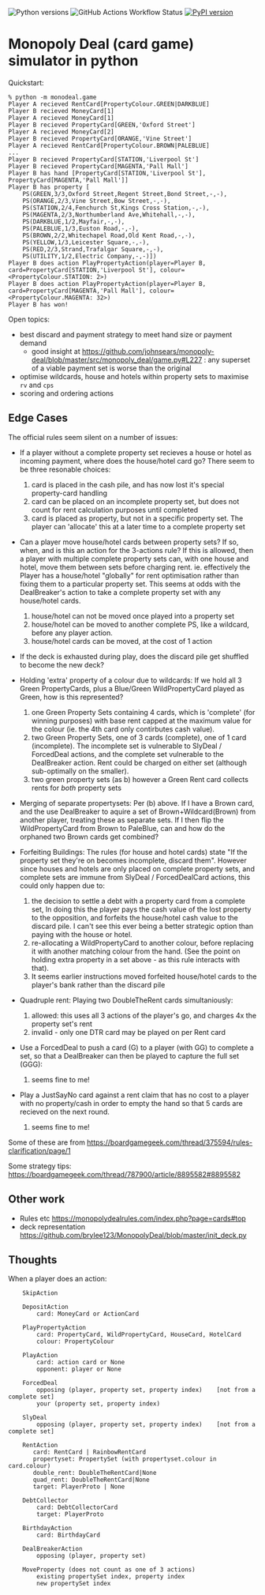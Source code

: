 ![Python versions](https://img.shields.io/pypi/pyversions/monodeal.svg) ![GitHub Actions Workflow Status](https://img.shields.io/github/actions/workflow/status/shuckc/monodeal/check.yml) [![PyPI version](https://badge.fury.io/py/monodeal.svg)](https://badge.fury.io/py/monodeal)

Monopoly Deal (card game) simulator in python
=====

Quickstart:

```
% python -m monodeal.game
Player A recieved RentCard[PropertyColour.GREEN|DARKBLUE]
Player B recieved MoneyCard[1]
Player A recieved MoneyCard[1]
Player B recieved PropertyCard[GREEN,'Oxford Street']
Player A recieved MoneyCard[2]
Player B recieved PropertyCard[ORANGE,'Vine Street']
Player A recieved RentCard[PropertyColour.BROWN|PALEBLUE]
...
Player B recieved PropertyCard[STATION,'Liverpool St']
Player B recieved PropertyCard[MAGENTA,'Pall Mall']
Player B has hand [PropertyCard[STATION,'Liverpool St'], PropertyCard[MAGENTA,'Pall Mall']]
Player B has property [
    PS(GREEN,3/3,Oxford Street,Regent Street,Bond Street,-,-), 
    PS(ORANGE,2/3,Vine Street,Bow Street,-,-), 
    PS(STATION,2/4,Fenchurch St,Kings Cross Station,-,-), 
    PS(MAGENTA,2/3,Northumberland Ave,Whitehall,-,-), 
    PS(DARKBLUE,1/2,Mayfair,-,-), 
    PS(PALEBLUE,1/3,Euston Road,-,-), 
    PS(BROWN,2/2,Whitechapel Road,Old Kent Road,-,-), 
    PS(YELLOW,1/3,Leicester Square,-,-), 
    PS(RED,2/3,Strand,Trafalgar Square,-,-), 
    PS(UTILITY,1/2,Electric Company,-,-)])
Player B does action PlayPropertyAction(player=Player B, card=PropertyCard[STATION,'Liverpool St'], colour=<PropertyColour.STATION: 2>)
Player B does action PlayPropertyAction(player=Player B, card=PropertyCard[MAGENTA,'Pall Mall'], colour=<PropertyColour.MAGENTA: 32>)
Player B has won!
```

Open topics:
* best discard and payment strategy to meet hand size or payment demand
    * good insight at https://github.com/johnsears/monopoly-deal/blob/master/src/monopoly_deal/game.py#L227 : any superset of a viable payment set is worse than the original
* optimise wildcards, house and hotels within property sets to maximise `rv` and `cps`
* scoring and ordering actions

Edge Cases
-----
The official rules seem silent on a number of issues:

* If a player without a complete property set recieves a house or hotel as incoming payment, where does the house/hotel card go? There seem to be three resonable choices:
    1) card is placed in the cash pile, and has now lost it's special property-card handling
    1) card can be placed on an incomplete property set, but does not count for rent calculation purposes until completed
    1) card is placed as property, but not in a specific property set. The player can 'allocate' this at a later time to a complete property set
* Can a player move house/hotel cards between property sets? If so, when, and is this an action for the 3-actions rule? If this is allowed, then a player with multiple complete property sets can, with one house and hotel, move them between sets before charging rent. ie. effectively the Player has a house/hotel "globally" for rent optimisation rather than fixing them to a particular property set. This seems at odds with the DealBreaker's action to take a complete property set with any house/hotel cards.
    1) house/hotel can not be moved once played into a property set
    1) house/hotel can be moved to another complete PS, like a wildcard, before any player action.
    1) house/hotel cards can be moved, at the cost of 1 action
* If the deck is exhausted during play, does the discard pile get shuffled to become the new deck?
* Holding 'extra' property of a colour due to wildcards: If we hold all 3 Green PropertyCards, plus a Blue/Green WildPropertyCard played as Green, how is this represented?
    1) one Green Property Sets containing 4 cards, which is 'complete' (for winning purposes) with base rent capped at the maximum value for the colour (ie. the 4th card only contirbutes cash value).
    1) two Green Property Sets, one of 3 cards (complete), one of 1 card (incomplete). The incomplete set is vulnerable to SlyDeal / ForcedDeal actions, and the complete set vulnerable to the DealBreaker action. Rent could be charged on either set (although sub-optimally on the smaller).
    1) two green property sets (as b) however a Green Rent card collects rents for *both* property sets
* Merging of separate propertysets: Per (b) above. If I have a Brown card, and the use DealBreaker to aquire a set of Brown+Wildcard(Brown) from another player, treating these as separate sets. If I then flip the WildPropertyCard from Brown to PaleBlue, can and how do the orphaned two Brown cards get combined?
* Forfeiting Buildings:  The rules (for house and hotel cards) state "If the property set they're on becomes incomplete, discard them". However since houses and hotels are only placed on complete property sets, and complete sets are immune from SlyDeal / ForcedDealCard actions, this could only happen due to:
    1) the decision to settle a debt with a property card from a complete set, In doing this the player pays the cash value of the lost property to the opposition, and forfeits the house/hotel cash value to the discard pile. I can't see this ever being a better strategic option than paying with the house or hotel.
    1) re-allocating a WildPropertyCard to another colour, before replacing it with another matching colour from the hand. (See the point on holding extra property in a set above - as this rule interacts with that).
    1) It seems earlier instructions moved forfeited house/hotel cards to the player's bank rather than the discard pile
* Quadruple rent: Playing two DoubleTheRent cards simultaniously:
    1) allowed: this uses all 3 actions of the player's go, and charges 4x the property set's rent
    1) invalid - only one DTR card may be played on per Rent card

* Use a ForcedDeal to push a card (G) to a player (with GG) to complete a set, so that a DealBreaker can then be played to capture the full set (GGG):
    1) seems fine to me!
* Play a JustSayNo card against a rent claim that has no cost to a player with no property/cash in order to empty the hand so that 5 cards are recieved on the next round.
    1) seems fine to me!

Some of these are from https://boardgamegeek.com/thread/375594/rules-clarification/page/1

Some strategy tips: https://boardgamegeek.com/thread/787900/article/8895582#8895582


Other work
---
* Rules etc https://monopolydealrules.com/index.php?page=cards#top
* deck representation https://github.com/brylee123/MonopolyDeal/blob/master/init_deck.py

Thoughts
----
When a player does an action:
```
    SkipAction

    DepositAction
        card: MoneyCard or ActionCard

    PlayPropertyAction
        card: PropertyCard, WildPropertyCard, HouseCard, HotelCard
        colour: PropertyColour
  
    PlayAction
        card: action card or None
        opponent: player or None
   
    ForcedDeal
        opposing (player, property set, property index)    [not from a complete set]
        your (property set, property index)

    SlyDeal
        opposing (player, property set, property index)    [not from a complete set]

    RentAction
       card: RentCard | RainbowRentCard
       propertyset: PropertySet (with propertyset.colour in card.colour)
       double_rent: DoubleTheRentCard|None
       quad_rent: DoubleTheRentCard|None
       target: PlayerProto | None

    DebtCollector
        card: DebtCollectorCard
        target: PlayerProto

    BirthdayAction
        card: BirthdayCard

    DealBreakerAction
        opposing (player, property set)

    MoveProperty (does not count as one of 3 actions)
        existing propertySet index, property index
        new propertySet index

```